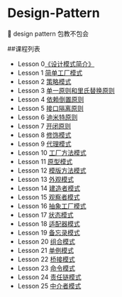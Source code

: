# Design-Pattern
:closed_book: design pattern  包教不包会

##课程列表

* Lesson 0[《设计模式简介》](https://github.com/AlfredTheBest/Design-Pattern/tree/master/lesson0)
* Lesson 1 [简单工厂模式](https://github.com/AlfredTheBest/Design-Pattern/tree/master/lesson1)
* Lesson 2 [策略模式](https://github.com/AlfredTheBest/Design-Pattern/tree/master/lesson2)
* Lesson 3 [单一原则和里氏替换原则](https://github.com/AlfredTheBest/Design-Pattern/tree/master/lesson3)
* Lesson 4 [依赖倒置原则](https://github.com/AlfredTheBest/Design-Pattern/tree/master/lesson4)
* Lesson 5 [接口隔离原则](https://github.com/AlfredTheBest/Design-Pattern/tree/master/lesson5)
* Lesson 6 [迪米特原则](https://github.com/AlfredTheBest/Design-Pattern/tree/master/lesson6)
* Lesson 7 [开闭原则](https://github.com/AlfredTheBest/Design-Pattern/tree/master/lesson7)
* Lesson 8 [修饰模式](https://github.com/AlfredTheBest/Design-Pattern/tree/master/lesson8)
* Lesson 9 [代理模式](https://github.com/AlfredTheBest/Design-Pattern/tree/master/lesson9)
* Lesson 10 [工厂方法模式](https://github.com/AlfredTheBest/Design-Pattern/tree/master/lesson10)
* Lesson 11 [原型模式](https://github.com/AlfredTheBest/Design-Pattern/tree/master/lesson11)
* Lesson 12 [模版方法模式](https://github.com/AlfredTheBest/Design-Pattern/tree/master/lesson12)
* Lesson 13 [外观模式](https://github.com/AlfredTheBest/Design-Pattern/tree/master/lesson13)
* Lesson 14 [建造者模式](https://github.com/AlfredTheBest/Design-Pattern/tree/master/lesson14)
* Lesson 15 [观察者模式](https://github.com/AlfredTheBest/Design-Pattern/tree/master/lesson15)
* Lesson 16 [抽象工厂模式](https://github.com/AlfredTheBest/Design-Pattern/tree/master/lesson16)
* Lesson 17 [状态模式](https://github.com/AlfredTheBest/Design-Pattern/tree/master/lesson17)
* Lesson 18 [适配器模式](https://github.com/AlfredTheBest/Design-Pattern/tree/master/lesson18)
* Lesson 19 [备忘录模式](https://github.com/AlfredTheBest/Design-Pattern/tree/master/lesson19)
* Lesson 20 [组合模式](https://github.com/AlfredTheBest/Design-Pattern/tree/master/lesson20)
* Lesson 21 [单例模式](https://github.com/AlfredTheBest/Design-Pattern/tree/master/lesson21)
* Lesson 22 [桥接模式](https://github.com/AlfredTheBest/Design-Pattern/tree/master/lesson22)
* Lesson 23 [命令模式](https://github.com/AlfredTheBest/Design-Pattern/tree/master/lesson23)
* Lesson 24 [责任链模式](https://github.com/AlfredTheBest/Design-Pattern/tree/master/lesson24)
* Lesson 25 [中介者模式](https://github.com/AlfredTheBest/Design-Pattern/tree/master/lesson25)